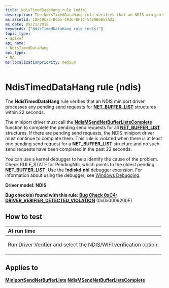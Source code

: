 ```yaml
---
title: NdisTimedDataHang rule (ndis)
description: The NdisTimedDataHang rule verifies that an NDIS miniport driver processes any pending send requests for NET\_BUFFER\_LIST structures within 22 seconds.
ms.assetid: CDFC9C23-B065-4916-BF1C-5429B6B57A23
ms.date: 05/21/2018
keywords: ["NdisTimedDataHang rule (ndis)"]
topic_type:
- apiref
api_name:
- NdisTimedDataHang
api_type:
- NA
ms.localizationpriority: medium
---
```


# NdisTimedDataHang rule (ndis)


The **NdisTimedDataHang** rule verifies that an NDIS miniport driver processes any pending send requests for [**NET\_BUFFER\_LIST**](https://docs.microsoft.com/windows-hardware/drivers/ddi/ndis/ns-ndis-_net_buffer_list) structures within 22 seconds.

The miniport driver must call the [**NdisMSendNetBufferListsComplete**](https://docs.microsoft.com/windows-hardware/drivers/ddi/ndis/nf-ndis-ndismsendnetbufferlistscomplete) function to complete the pending send requests for all [**NET\_BUFFER\_LIST**](https://docs.microsoft.com/windows-hardware/drivers/ddi/ndis/ns-ndis-_net_buffer_list) structures. If there are pending send requests, the NDIS miniport driver must continue to complete them. This rule is violated when there is at least one pending send request for a **NET\_BUFFER\_LIST** structure and no such send requests have been completed in the past 22 seconds.

You can use a kernel debugger to help identify the cause of the problem. Check RULE\_STATE for PendingNbl, which points to the oldest pending [**NET\_BUFFER\_LIST**](https://docs.microsoft.com/windows-hardware/drivers/ddi/ndis/ns-ndis-_net_buffer_list). Use the [**!ndiskd.nbl**](https://docs.microsoft.com/windows-hardware/drivers/debugger/-ndiskd-nbl) debugger extension. For information about using the debugger, see [Windows Debugging](https://docs.microsoft.com/windows-hardware/drivers/debugger/index).

**Driver model: NDIS**

**Bug check(s) found with this rule**: [**Bug Check 0xC4: DRIVER\_VERIFIER\_DETECTED\_VIOLATION**](https://docs.microsoft.com/windows-hardware/drivers/debugger/bug-check-0xc4--driver-verifier-detected-violation) (0x0x0009200F)


How to test
-----------

<table>
<colgroup>
<col width="100%" />
</colgroup>
<thead>
<tr class="header">
<th align="left">At run time</th>
</tr>
</thead>
<tbody>
<tr class="odd">
<td align="left"><p>Run <a href="https://docs.microsoft.com/windows-hardware/drivers/devtest/driver-verifier" data-raw-source="[Driver Verifier](https://docs.microsoft.com/windows-hardware/drivers/devtest/driver-verifier)">Driver Verifier</a> and select the <a href="https://docs.microsoft.com/windows-hardware/drivers/devtest/ndis-wifi-verification" data-raw-source="[NDIS/WIFI verification](https://docs.microsoft.com/windows-hardware/drivers/devtest/ndis-wifi-verification)">NDIS/WIFI verification</a> option.</p></td>
</tr>
</tbody>
</table>

 

Applies to
----------

[**MiniportSendNetBufferLists**](https://docs.microsoft.com/windows-hardware/drivers/ddi/ndis/nc-ndis-miniport_send_net_buffer_lists)
[**NdisMSendNetBufferListsComplete**](https://docs.microsoft.com/windows-hardware/drivers/ddi/ndis/nf-ndis-ndismsendnetbufferlistscomplete)
 

 





